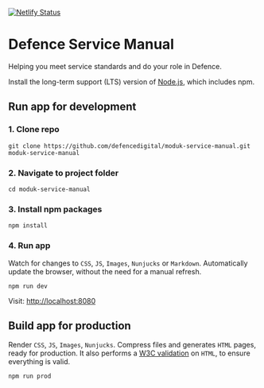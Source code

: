 [![Netlify Status](https://api.netlify.com/api/v1/badges/3da15bac-f5c3-4c1d-ae5c-abe6bc542014/deploy-status)](https://app.netlify.com/sites/servicemanual/deploys)

# Defence Service Manual

Helping you meet service standards and do your role in Defence.

Install the long-term support (LTS) version of <a href="https://nodejs.org/en/">Node.js</a>, which includes npm.

## Run app for development

### 1. Clone repo

```
git clone https://github.com/defencedigital/moduk-service-manual.git moduk-service-manual
```

### 2. Navigate to project folder

```
cd moduk-service-manual
```

### 3. Install npm packages

```
npm install
```

### 4. Run app
Watch for changes to `CSS`, `JS`, `Images`, `Nunjucks` or `Markdown`. Automatically update the browser, without the need for a manual refresh.

```
npm run dev
```

Visit: <a href="http://localhost:8080">http://localhost:8080</a>

## Build app for production

Render `CSS`, `JS`, `Images`, `Nunjucks`. Compress files and generates `HTML` pages, ready for production. It also performs a [W3C validation](https://validator.w3.org) on `HTML`, to ensure everything is valid.

```
npm run prod
```
